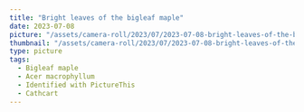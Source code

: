 ```yaml
---
title: "Bright leaves of the bigleaf maple"
date: 2023-07-08
picture: "/assets/camera-roll/2023/07/2023-07-08-bright-leaves-of-the-bigleaf-maple/20230709_020926276_iOS.jpg"
thumbnail: "/assets/camera-roll/2023/07/2023-07-08-bright-leaves-of-the-bigleaf-maple/20230709_020926276_iOS-thumbnail.jpg"
type: picture
tags:
  - Bigleaf maple
  - Acer macrophyllum
  - Identified with PictureThis
  - Cathcart
---
```

